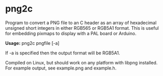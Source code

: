 png2c
===================
Program to convert a PNG file to an C header as an array of hexadecimal unsigned short integers in either RGB565 or RGB5A1 format. This is useful for embedding pixmaps to display with a PAL board or Arduino.

**Usage:** png2c pngfile [-a]

If -a is specified then the output format will be RGB5A1.

Compiled on Linux, but should work on any platform with libpng installed.
For example output, see example.png and example.h.

